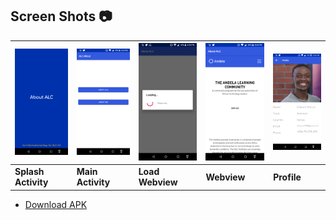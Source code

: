 ## Screen Shots :camera:
![Splash Activity Image](app/src/main/res/drawable/splash_activity.png) |![Main Activity Image](app/src/main/res/drawable/main_activity.png) | ![Loading Image](app/src/main/res/drawable/loading.png) | ![WebView Image](app/src/main/res/drawable/alc_webview.png)| ![Profile Image](app/src/main/res/drawable/profile.png)
---------------------------------------------------------------|---------------------------------------------------------------|------------------------------------------------------------|--------------------------------------------------------------|----------------------------------------------------------
**Splash Activity** |**Main Activity** | **Load Webview** | **Webview**| **Profile**

* [Download APK](https://drive.google.com/drive/folders/1R_bvNEw-l5fDIaYwm9LpeLUORQdkrsNr?usp=sharing)
